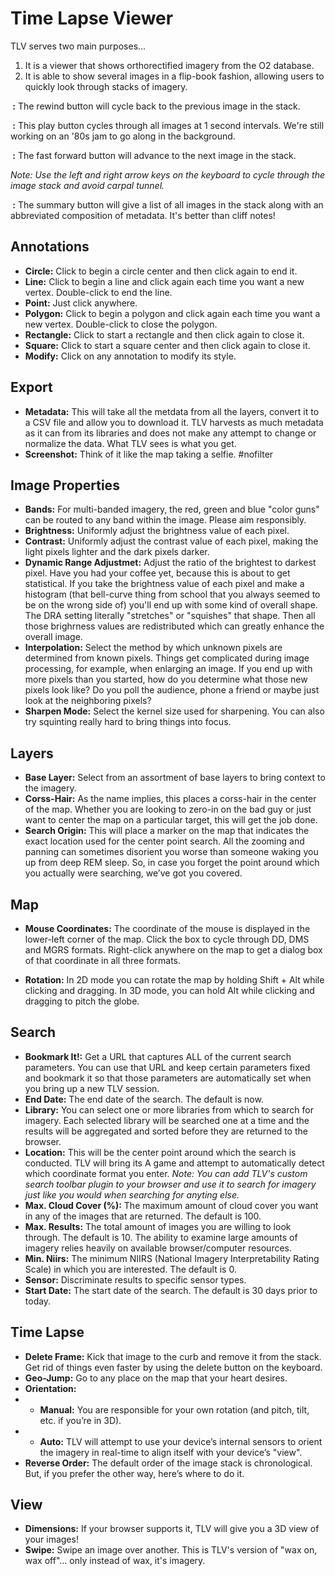 # Time Lapse Viewer

TLV serves two main purposes...

1. It is a viewer that shows orthorectified imagery from the O2 database.
2. It is able to show several images in a flip-book fashion, allowing users to quickly look through stacks of imagery.

**<span class="glyphicon glyphicon-step-backward"></span>&nbsp;:**
The rewind button will cycle back to the previous image in the stack.

**<span class="glyphicon glyphicon-play"></span>&nbsp;:**
This play button cycles through all images at 1 second intervals. We're still working on an '80s jam to go along in the background.

**<span class="glyphicon glyphicon-step-forward"></span>&nbsp;:**
The fast forward button will advance to the next image in the stack.

_Note: Use the left and right arrow keys on the keyboard to cycle through the image stack and avoid carpal tunnel._

**<span class="glyphicon glyphicon-list-alt"></span>&nbsp;:**
The summary button will give a list of all images in the stack along with an abbreviated composition of metadata. It's better than cliff notes!

## Annotations
* **Circle:**
Click to begin a circle center and then click again to end it.
* **Line:**
Click to begin a line and click again each time you want a new vertex. Double-click to end the line.
* **Point:**
Just click anywhere.
* **Polygon:**
Click to begin a polygon and click again each time you want a new vertex. Double-click to close the polygon.
* **Rectangle:**
Click to start a rectangle and then click again to close it.
* **Square:**
Click to start a square center and then click again to close it.
* **Modify:**
Click on any annotation to modify its style.

## Export
* **Metadata:**
This will take all the metdata from all the layers, convert it to a CSV file and allow you to download it. TLV harvests as much metadata as it can from its libraries and does not make any attempt to change or normalize the data. What TLV sees is what you get.
* **Screenshot:**
Think of it like the map taking a selfie. #nofilter

## Image Properties
* **Bands:**
For multi-banded imagery, the red, green and blue "color guns" can be routed to any band within the image. Please aim responsibly.
* **Brightness:**
Uniformly adjust the brightness value of each pixel.
* **Contrast:**
Uniformly adjust the contrast value of each pixel, making the light pixels lighter and the dark pixels darker.
* **Dynamic Range Adjustmet:**
Adjust the ratio of the brightest to darkest pixel. Have you had your coffee yet, because this is about to get statistical. If you take the brightness value of each pixel and make a histogram (that bell-curve thing from school that you always seemed to be on the wrong side of) you'll end up with some kind of overall shape. The DRA setting literally "stretches" or "squishes" that shape. Then all those brighrness values are redistributed which can greatly enhance the overall image.
* **Interpolation:**
Select the method by which unknown pixels are determined from known pixels. Things get complicated during image processing, for example, when enlarging an image. If you end up with more pixels than you started, how do you determine what those new pixels look like? Do you poll the audience, phone a friend or maybe just look at the neighboring pixels?
* **Sharpen Mode:**
Select the kernel size used for sharpening. You can also try squinting really hard to bring things into focus.

## Layers
* **Base Layer:**
Select from an assortment of base layers to bring context to the imagery.
* **Corss-Hair:**
As the name implies, this places a corss-hair in the center of the map. Whether you are looking to zero-in on the bad guy or just want to center the map on a particular target, this will get the job done.
* **Search Origin:**
This will place a marker on the map that indicates the exact location used for the center point search. All the zooming and panning can sometimes disorient you worse than someone waking you up from deep REM sleep. So, in case you forget the point around which you actually were searching, we’ve got you covered.

## Map
* **Mouse Coordinates:**
The coordinate of the mouse is displayed in the lower-left corner of the map. Click the box to cycle through DD, DMS and MGRS formats. Right-click anywhere on the map to get a dialog box of that coordinate in all three formats.

* **Rotation:**
In 2D mode you can rotate the map by holding Shift + Alt while clicking and dragging. In 3D mode, you can hold Alt while clicking and dragging to pitch the globe.

## Search
* **Bookmark It!:**
Get a URL that captures ALL of the current search parameters. You can use that URL and keep certain parameters fixed and bookmark it so that those parameters are automatically set when you bring up a new TLV session.
* **End Date:**
The end date of the search. The default is now.
* **Library:**
You can select one or more libraries from which to search for imagery. Each selected library will be searched one at a time and the results will be aggregated and sorted before they are returned to the browser.
* **Location:**
This will be the center point around which the search is conducted. TLV will bring its A game and attempt to automatically detect which coordinate format you enter. _Note: You can add TLV's custom search toolbar plugin to your browser and use it to search for imagery just like you would when searching for anyting else._
* **Max. Cloud Cover (%):**
The maximum amount of cloud cover you want in any of the images that are returned. The default is 100.
* **Max. Results:**
The total amount of images you are willing to look through. The default is 10. The ability to examine large amounts of imagery relies heavily on available browser/computer resources.
* **Min. Niirs:**
The minimum NIIRS (National Imagery Interpretability Rating Scale) in which you are interested. The default is 0.
* **Sensor:**
Discriminate results to specific sensor types.
* **Start Date:**
The start date of the search. The default is 30 days prior to today.

## Time Lapse
* **Delete Frame:**
Kick that image to the curb and remove it from the stack. Get rid of things even faster by using the delete button on the keyboard.
* **Geo-Jump:**
Go to any place on the map that your heart desires.
* **Orientation:**
* * **Manual:**
You are responsible for your own rotation (and pitch, tilt, etc. if you’re in 3D).
* * **Auto:**
TLV will attempt to use your device’s internal sensors to orient the imagery in real-time to align itself with your device’s "view".
* **Reverse Order:**
The default order of the image stack is chronological. But, if you prefer the other way, here’s where to do it.

## View
* **Dimensions:**
If your browser supports it, TLV will give you a 3D view of your images!
* **Swipe:**
Swipe an image over another. This is TLV's version of "wax on, wax off"... only instead of wax, it's imagery.
